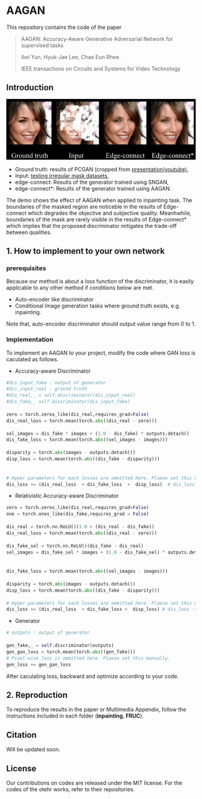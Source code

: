 # AAGAN

This repository contains the code of the paper 
> AAGAN: Accuracy-Aware Generative Adversarial Network for supervised tasks
>
>Ilwi Yun, Hyuk-Jae Lee, Chae Eun Rhee.
>
> IEEE transactions on Circuits and Systems for Video Technology


## Introduction
![demo](./AAGAN_demo.gif)

* Ground truth: results of PCGAN (cropped from [presentation(youtube)](https://youtu.be/G06dEcZ-QTg),  
* Input: [testing irregular mask datasets](http://masc.cs.gmu.edu/wiki/partialconv),  
* edge-connect: Results of the generator trained using SNGAN,  
* edge-connect*: Results of the generator trained using AAGAN.

The demo shows the effect of AAGAN when applied to inpainting task. The boundaries of the masked region are noticeble in the results of Edge-connect which degrades the objective and subjective quality. Meanhwhile, boundaries of the mask are rarely visible in the results of Edge-connect* which implies that the proposed discriminator mitigates the trade-off between qualities.


## 1. How to implement to your own network

### prerequisites

Because our method is about a loss function of the discriminator, it is easily applicable to any other method if conditions below are met.

* Auto-encoder like discriminator
* Conditional Image generation tasks where ground truth exists, e.g. inpainting.

Note that, auto-encoder discriminator should output value range from 0 to 1.

### Implementation
To implement an AAGAN to your project, modify the code where GAN loss is caculated as follows.

* Accuracy-aware Discriminator

~~~python
#dis_input_fake : output of generator
#dis_input_real : ground truth
#dis_real,_ = self.discriminator(dis_input_real)
#dis_fake,_ self.discriminator(dis_input_fake)

zero = torch.zeros_like(dis_real,requires_grad=False)            
dis_real_loss = torch.mean(torch.abs((dis_real - zero)))                      # D_real

sel_images = dis_fake * images + (1.0 - dis_fake) * outputs.detach()
dis_fake_loss = torch.mean(torch.abs((sel_images - images)))                  # D_fake

disparity = torch.abs(images - outputs.detach())
disp_loss = torch.mean(torch.abs((dis_fake - disparity)))                     # D_reg


# Hyper parameters for each losses are ommitted here. Plaese set this manually.
dis_loss += (dis_real_loss  + dis_fake_loss  +  disp_loss)  # dis_loss -> loss of discriminator and should be backward later

~~~
* Relativistic Accuracy-aware Discriminator
~~~python
zero = torch.zeros_like(dis_real,requires_grad=False)
one = torch.ones_like(dis_fake,requires_grad = False)

dis_real = torch.nn.ReLU()(1.0 + (dis_real - dis_fake))                       # E_real
dis_real_loss = torch.mean(torch.abs((dis_real - zero)))                      # D'_real

dis_fake_sel = torch.nn.ReLU()(dis_fake - dis_real)                           # E_fake
sel_images = dis_fake_sel * images + (1.0 - dis_fake_sel) * outputs.detach()


dis_fake_loss = torch.mean(torch.abs((sel_images - images)))                  # D'_fake

disparity = torch.abs(images - outputs.detach())
disp_loss = torch.mean(torch.abs((dis_fake - disparity)))                     # D_reg

# Hyper parameters for each losses are ommitted here. Plaese set this manually.
dis_loss += (dis_real_loss  + dis_fake_loss +  disp_loss) # dis_loss -> loss of discriminator and should be backward later
~~~

* Generator
~~~python
# outputs : output of generator

gen_fake,_ = self.discriminator(outputs)
gen_gan_loss = torch.mean(torch.abs((gen_fake)))
# Pixel-wise loss is ommitted here. Plaese set this manually.
gen_loss += gen_gan_loss 

~~~

After caculating loss, backward and optimize according to your code.


## 2. Reproduction

To reproduce the results in the paper or Multimedia Appendix, follow the instructions included in each folder (**inpainting**, **FRUC**).


## Citation
Will be updated soon.

## License
Our contributions on codes are released under the MIT license. For the codes of the otehr works, refer to their repositories.
